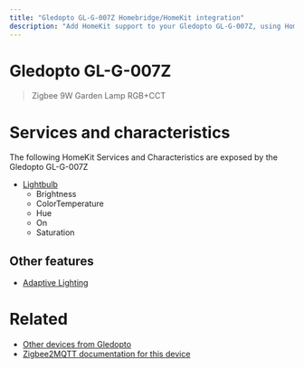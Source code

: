```yaml
---
title: "Gledopto GL-G-007Z Homebridge/HomeKit integration"
description: "Add HomeKit support to your Gledopto GL-G-007Z, using Homebridge, Zigbee2MQTT and homebridge-z2m."
---
```

<!---
This file has been GENERATED using src/docgen/docgen.ts
DO NOT EDIT THIS FILE MANUALLY!
-->
# Gledopto GL-G-007Z
> Zigbee 9W Garden Lamp RGB+CCT


# Services and characteristics
The following HomeKit Services and Characteristics are exposed by
the Gledopto GL-G-007Z

* [Lightbulb](../../light.md)
  * Brightness
  * ColorTemperature
  * Hue
  * On
  * Saturation


## Other features
* [Adaptive Lighting](../../light.md)


# Related
* [Other devices from Gledopto](../index.md#gledopto)
* [Zigbee2MQTT documentation for this device](https://www.zigbee2mqtt.io/devices/GL-G-007Z.html)